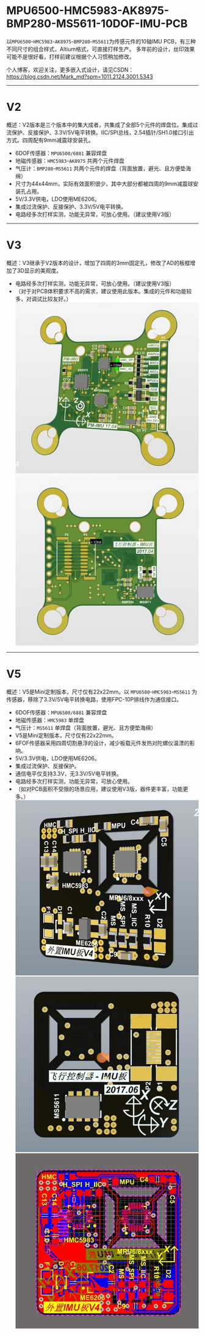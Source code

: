 # MPU6500-HMC5983-AK8975-BMP280-MS5611-10DOF-IMU-PCB
以`MPU6500`-`HMC5983`-`AK8975`-`BMP280`-`MS5611`为传感元件的10轴IMU PCB，有三种不同尺寸的组合样式，Altium格式，可直接打样生产。
多年前的设计，丝印效果可能不是很好看，打样前建议根据个人习惯稍加修改。

个人博客，欢迎关注，更多嵌入式设计，请见CSDN：https://blog.csdn.net/Mark_md?spm=1011.2124.3001.5343

***
# V2

概述：V2版本是三个版本中的集大成者，共集成了全部5个元件的焊盘位。集成过流保护、反接保护、3.3V/5V电平转换。IIC/SPI总线，2.54插针/SH1.0接口引出方式。四周配有9mm减震球安装孔。
- 6DOF传感器：`MPU6500/6881` 兼容焊盘
- 地磁传感器：`HMC5983`-`AK8975` 共两个元件焊盘
- 气压计：`BMP280`-`MS5611` 共两个元件的焊盘（背面放置，避光、且方便垫海绵）
- 尺寸为44x44mm，实际有效面积很少，其中大部分都被四周的9mm减震球安装孔占用。
- 5V/3.3V供电，LDO使用ME6206。
- 集成过流保护、反接保护、3.3V/5V电平转换。
- 电路经多次打样实测，功能无异常，可放心使用。（建议使用V3版）

***
# V3

概述：V3继承于V2版本的设计，增加了四周的3mm固定孔，修改了AD的板框增加了3D显示的美观度。
- 电路经多次打样实测，功能无异常，可放心使用。（建议使用V3版）
- （对于对PCB体积要求不高的需求，建议使用此版本。集成的元件和功能较多，对调试比较友好。）
![image](https://github.com/ZhiliangMa/MPU6500-HMC5983-AK8975-BMP280-MS5611-10DOF-IMU-PCB/blob/main/img/IMU-V3-TOP.jpg)
![image](https://github.com/ZhiliangMa/MPU6500-HMC5983-AK8975-BMP280-MS5611-10DOF-IMU-PCB/blob/main/img/IMU-V3-BOTTOM.jpg)

***
# V5

概述：V5是Mini定制版本，尺寸仅有22x22mm。以 `MPU6500`-`HMC5983`-`MS5611` 为传感器，移除了3.3V/5V电平转换电路，使用FPC-10P排线作为通信接口。
- 6DOF传感器：`MPU6500/6881` 兼容焊盘
- 地磁传感器：`HMC5983` 单焊盘
- 气压计：`MS5611` 单焊盘（背面放置，避光、且方便垫海绵）
- V5是Mini定制版本，尺寸仅有22x22mm。
- 6FOF传感器采用四周切割悬浮的设计，减少板载元件发热对陀螺仪温漂的影响。
- 5V/3.3V供电，LDO使用ME6206。
- 集成过流保护、反接保护。
- 通信电平仅支持3.3V，无3.3V/5V电平转换。
- 电路经多次打样实测，功能无异常，可放心使用。
- （如对PCB面积不受限的场景应用，建议使用V3版，器件更丰富，功能更多。）
![image](https://github.com/ZhiliangMa/MPU6500-HMC5983-AK8975-BMP280-MS5611-10DOF-IMU-PCB/blob/main/img/IMU-V5-TOP.jpg)
![image](https://github.com/ZhiliangMa/MPU6500-HMC5983-AK8975-BMP280-MS5611-10DOF-IMU-PCB/blob/main/img/IMU-V5-BOTTOM.jpg)
![image](https://github.com/ZhiliangMa/MPU6500-HMC5983-AK8975-BMP280-MS5611-10DOF-IMU-PCB/blob/main/img/IMU-V5.jpg)
